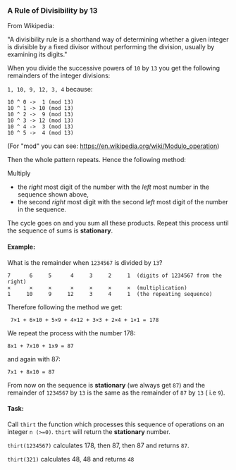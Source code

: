 ### A Rule of Divisibility by 13

<div class="markdown prose max-w-none mb-8" id="description"><p>From Wikipedia:</p>
<p>"A divisibility rule is a shorthand way of determining whether a given integer is divisible by a fixed divisor without performing the division, usually by examining its digits."</p>
<p>When you divide the successive powers of <code>10</code> by <code>13</code> you get the following remainders of the integer divisions:  </p>
<p><code>1, 10, 9, 12, 3, 4</code> because:</p>
<pre><code>10 ^ 0 -&gt;  1 (mod 13)
10 ^ 1 -&gt; 10 (mod 13)
10 ^ 2 -&gt;  9 (mod 13)
10 ^ 3 -&gt; 12 (mod 13)
10 ^ 4 -&gt;  3 (mod 13)
10 ^ 5 -&gt;  4 (mod 13)
</code></pre>
<p>(For "mod" you can see:
<a href="https://en.wikipedia.org/wiki/Modulo_operation" target="_blank">https://en.wikipedia.org/wiki/Modulo_operation</a>)</p>
<p>Then the whole pattern repeats. Hence the following method:</p>
<p>Multiply </p>
<ul>
<li>the <em>right</em> most digit of the number with the <em>left</em> most number 
in the sequence shown above, </li>
<li>the second <em>right</em> most digit with the second <em>left</em> most digit of the number in the sequence.</li>
</ul>
<p>The cycle goes on and you sum all these products. Repeat this process until the sequence of sums is <strong>stationary</strong>.</p>
<h4 id="example">Example:</h4>
<p>What is the remainder when <code>1234567</code> is divided by <code>13</code>?</p>
<pre><code>7      6     5      4     3     2     1  (digits of 1234567 from the right)
×      ×     ×      ×     ×     ×     ×  (multiplication)
1     10     9     12     3     4     1  (the repeating sequence)
</code></pre>
<p>Therefore following the method we get:</p>
<p><code> 7×1 + 6×10 + 5×9 + 4×12 + 3×3 + 2×4 + 1×1 = 178</code> </p>
<p>We repeat the process with the number 178:</p>
<p><code>8x1 + 7x10 + 1x9 = 87</code></p>
<p>and again with 87:</p>
<p><code>7x1 + 8x10 = 87</code></p>
<p>From now on the sequence is <strong>stationary</strong> (we always get <code>87</code>) and the remainder of <code>1234567</code> by <code>13</code> is 
the same as the remainder of <code>87</code> by <code>13</code> ( i.e <code>9</code>).</p>
<h4 id="task">Task:</h4>
<p>Call <code>thirt</code> the function which processes this sequence of operations on an integer <code>n (&gt;=0)</code>. <code>thirt</code> will return the <strong>stationary</strong> number.</p>
<p><code>thirt(1234567)</code> calculates 178, then 87, then 87 and returns <code>87</code>.</p>
<p><code>thirt(321)</code> calculates 48, 48 and returns <code>48</code></p>
</div>